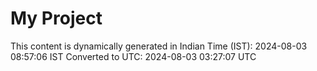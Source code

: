 # My Project

This content is dynamically generated in Indian Time (IST): 2024-08-03 08:57:06 IST
Converted to UTC: 2024-08-03 03:27:07 UTC
